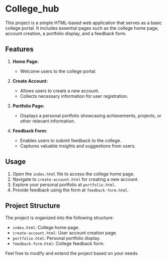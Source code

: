# College_hub
This project is a simple HTML-based web application that serves as a basic college portal. It includes essential pages such as the college home page, account creation, a portfolio display, and a feedback form.

## Features

1. **Home Page:**
   - Welcome users to the college portal.

2. **Create Account:**
   - Allows users to create a new account.
   - Collects necessary information for user registration.

3. **Portfolio Page:**
   - Displays a personal portfolio showcasing achievements, projects, or other relevant information.

4. **Feedback Form:**
   - Enables users to submit feedback to the college.
   - Captures valuable insights and suggestions from users.

## Usage

1. Open the `index.html` file to access the college home page.
2. Navigate to `create-account.html` for creating a new account.
3. Explore your personal portfolio at `portfolio.html`.
4. Provide feedback using the form at `feedback-form.html`.

## Project Structure

The project is organized into the following structure:

- `index.html`: College home page.
- `create-account.html`: User account creation page.
- `portfolio.html`: Personal portfolio display.
- `feedback-form.html`: College feedback form.

Feel free to modify and extend the project based on your needs.
